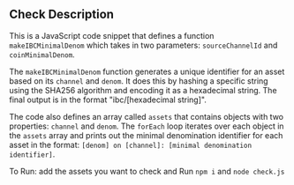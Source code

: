 ## Check Description

This is a JavaScript code snippet that defines a function `makeIBCMinimalDenom` which takes in two parameters: `sourceChannelId` and `coinMinimalDenom`.

The `makeIBCMinimalDenom` function generates a unique identifier for an asset based on its `channel` and `denom`. It does this by hashing a specific string using the SHA256 algorithm and encoding it as a hexadecimal string. The final output is in the format "ibc/[hexadecimal string]".

The code also defines an array called `assets` that contains objects with two properties: `channel` and `denom`. The `forEach` loop iterates over each object in the `assets` array and prints out the minimal denomination identifier for each asset in the format: `[denom] on [channel]: [minimal denomination identifier]`.

To Run:
add the assets you want to check and Run `npm i` and `node check.js`
